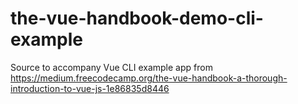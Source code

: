 # the-vue-handbook-demo-cli-example
Source to accompany Vue CLI example app from https://medium.freecodecamp.org/the-vue-handbook-a-thorough-introduction-to-vue-js-1e86835d8446
